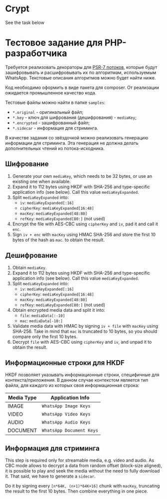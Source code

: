 # Crypt


See the task below


# Тестовое задание для PHP-разработчика

Требуется реализовать декораторы для [PSR-7 потоков](https://github.com/php-fig/http-message/blob/14b9b813c5e36af4498ef38ef97938bf7090fd52/src/StreamInterface.php), которые будут зашифровывать и расшифровывать их по алгоритмам, используемым WhatsApp.
Текстовые описания алгоритмов можно будет найти ниже.

Код необходимо оформить в виде пакета для composer. От реализации ожидается промышленное качество кода.

Тестовые файлы можно найти в папке `samples`:

* `*.original` - оригинальный файл;
* `*.key` - ключ для шифрования (дешифрования) - `mediaKey`;
* `*.encrypted` - зашифрованный файл;
* `*.sidecar` - информация для стриминга.

В качестве задания со звёздочкой можно реализовать генерацию информации для стриминга.
Эта генерация не должна делать дополнительных чтений из потока-исходника.

## Шифрование

1. Generate your own `mediaKey`, which needs to be 32 bytes, or use an existing one when available.
2. Expand it to 112 bytes using HKDF with SHA-256 and type-specific application info (see below). Call this value `mediaKeyExpanded`.
3. Split `mediaKeyExpanded` into:
    - `iv`: `mediaKeyExpanded[:16]`
    - `cipherKey`: `mediaKeyExpanded[16:48]`
    - `macKey`: `mediaKeyExpanded[48:80]`
    - `refKey`: `mediaKeyExpanded[80:]` (not used)
4. Encrypt the file with AES-CBC using `cipherKey` and `iv`, pad it and call it `enc`.
5. Sign `iv + enc` with `macKey` using HMAC SHA-256 and store the first 10 bytes of the hash as `mac`.
   to obtain the result.

## Дешифрование

1. Obtain `mediaKey`.
2. Expand it to 112 bytes using HKDF with SHA-256 and type-specific application info (see below). Call this value `mediaKeyExpanded`.
3. Split `mediaKeyExpanded` into:
    - `iv`: `mediaKeyExpanded[:16]`
    - `cipherKey`: `mediaKeyExpanded[16:48]`
    - `macKey`: `mediaKeyExpanded[48:80]`
    - `refKey`: `mediaKeyExpanded[80:]` (not used)
4. Obtain encrypted media data and split it into:
    - `file`: `mediaData[:-10]`
    - `mac`: `mediaData[-10:]`
5. Validate media data with HMAC by signing `iv + file` with `macKey` using SHA-256. Take in mind that `mac` is truncated to 10 bytes, so you should compare only the first 10 bytes.
6. Decrypt `file` with AES-CBC using `cipherKey` and `iv`, and unpad it to obtain the result.

## Информационные строки для HKDF

HKDF позволяет указывать информационные строки, специфичные для контекста/приложения.
В данном случае контекстом является тип файла, для каждого из которых своя информационная строка:

| Media Type | Application Info         |
| ---------- | ------------------------ |
| IMAGE      | `WhatsApp Image Keys`    |
| VIDEO      | `WhatsApp Video Keys`    |
| AUDIO      | `WhatsApp Audio Keys`    |
| DOCUMENT   | `WhatsApp Document Keys` |

## Информация для стриминга

This step is required only for streamable media, e.g. video and audio.
As CBC mode allows to decrypt a data from random offset (block-size aligned), it is possible to play and seek the media without the need to fully download it.
That said, we have to generate a `sidecar`.

Do it by signing every `[n*64K, (n+1)*64K+16]` chunk with `macKey`, truncating the result to the first 10 bytes.
Then combine everything in one piece.
